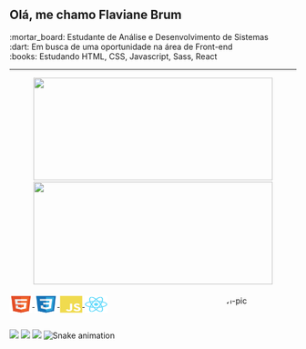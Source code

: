 ## Olá, me chamo Flaviane Brum
<div align="left">
  :mortar_board: Estudante de Análise e Desenvolvimento de Sistemas<br>
  :dart: Em busca de uma oportunidade na área de Front-end<br>
  :books: Estudando HTML, CSS, Javascript, Sass, React
  </div>
  <hr>
<div align="center">
  <a href="https://github.com/Flaviane-Brum">
  <img height="180em" src="https://github-readme-stats.vercel.app/api?username=Flaviane-Brum&show_icons=true&theme=omni&include_all_commits=true&count_private=true&title_color=e9c0cf"  width=420  />
  <img height="180em" width=420 src="https://github-readme-stats.vercel.app/api/top-langs/?username=Flaviane-Brum&layout=compact&langs_count=7&theme=omni&title_color=e9c0cf" />
</div> 
<div style="display: inline_block" ><br>  
  <img align="center" alt="Flavi-HTML" height="30" width="40" src="https://raw.githubusercontent.com/devicons/devicon/master/icons/html5/html5-original.svg">
  <img align="center" alt="Flavi-CSS" height="30" width="40" src="https://raw.githubusercontent.com/devicons/devicon/master/icons/css3/css3-original.svg">
  <img align="center" alt="Flavi-Js" height="30" width="40" src="https://raw.githubusercontent.com/devicons/devicon/master/icons/javascript/javascript-plain.svg">
  <img align="center" alt="Flavi-React" height="30" width="40" src="https://raw.githubusercontent.com/devicons/devicon/master/icons/react/react-original.svg">
  <img align="right" alt="Flavi-pic" height="160" width="160" style="border-radius:50%" src="https://user-images.githubusercontent.com/77207253/153729185-842ce334-0e39-4ad1-a4e9-475fad1d2c98.gif?width=676&height=676">
</div>
  
  ##
 
<div> 



  <a href = "mailto:flavianebs3@gmail.com"><img src="https://img.shields.io/badge/Gmail-D14836?style=for-the-badge&logo=gmail&logoColor=white" target="_blank"></a>
  <a href="https://www.linkedin.com/in/flaviane-brum/" target="_blank"><img src="https://img.shields.io/badge/-LinkedIn-%230077B5?style=for-the-badge&logo=linkedin&logoColor=white" target="_blank" ></a> 
    <a href="https://portfolio-flaviane-brum.vercel.app/" target="_blank"><img src="https://vercelbadge.vercel.app/api/Flaviane-Brum/Portfolio-pessoal?style=for-the-badge" target="_blank"></a> 
  ![Snake animation](https://github.com/Flaviane-Brum/Flaviane-Brum/blob/output/github-contribution-grid-snake.svg)
 
</div>

